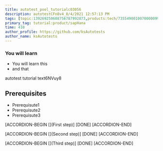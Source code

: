 ```yaml
---
title: autotest_pool_tutorialc03056
description: autotestCFn8v4_8/4/2021 12:57:13 PM
tags: [topic:139269250608756787992873,products:tech/73554900100700000996,tutorial:experience/advanced]
primary_tag: tutorial:product/sapHana
time: 410
author_profile: https://github.com/ksAutotests
author_name: ksAutotests
---
```

### You will learn
- You will learn this
- and that

autotest tutorial text6NVuy8

## Prerequisites
- Prerequisute1
- Prerequisute2
- Prerequisute3

[ACCORDION-BEGIN [](First step)]
[DONE]
[ACCORDION-END]

[ACCORDION-BEGIN [](Second step)]
[DONE]
[ACCORDION-END]

[ACCORDION-BEGIN [](Third step)]
[DONE]
[ACCORDION-END]

